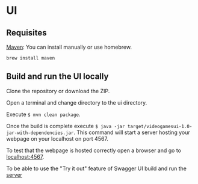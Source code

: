 # UI

## Requisites 

[Maven](https://maven.apache.org/): You can install manually or use homebrew. 
```
brew install maven
```

## Build and run the UI locally
Clone the repository or download the ZIP. 

Open a terminal and change directory to the ui directory. 

Execute `$ mvn clean package`. 

Once the build is complete execute `$ java -jar target/videogamesui-1.0-jar-with-dependencies.jar`. This command will start a server hosting your webpage on your localhost on port 4567.

To test that the webpage is hosted correctly open a browser and go to [localhost:4567](http://localhost:4567). 

To be able to use the "Try it out" feature of Swagger UI build and run the [server](../server/)